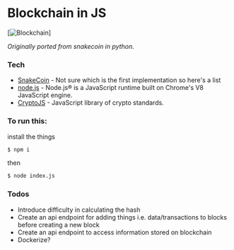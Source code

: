 # Blockchain in JS

[![Blockchain](https://frontiersinblog.files.wordpress.com/2018/04/frontiers-in-blockchain-logo.jpg)]

_Originally ported from snakecoin in python._

### Tech

- [SnakeCoin] - Not sure which is the first implementation so here's a list
- [node.js] - Node.js® is a JavaScript runtime built on Chrome's V8 JavaScript engine.
- [CryptoJS] - JavaScript library of crypto standards.

### To run this:

install the things

```sh
$ npm i
```

then

```sh
$ node index.js
```

### Todos

- Introduce difficulty in calculating the hash
- Create an api endpoint for adding things i.e. data/transactions to blocks before creating a new block
- Create an api endpoint to access information stored on blockchain
- Dockerize?

[snakecoin]: https://github.com/search?q=snakecoin
[node.js]: http://nodejs.org
[cryptojs]: https://github.com/brix/crypto-js
